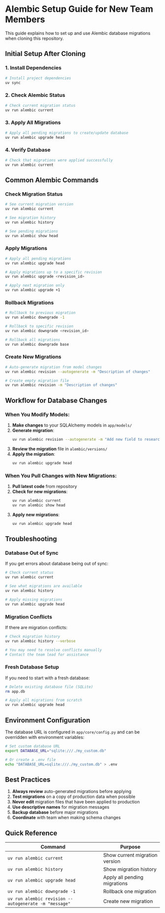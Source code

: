 # Alembic Setup Guide for New Team Members

This guide explains how to set up and use Alembic database migrations when cloning this repository.

## Initial Setup After Cloning

### 1. Install Dependencies
```bash
# Install project dependencies
uv sync
```

### 2. Check Alembic Status
```bash
# Check current migration status
uv run alembic current
```

### 3. Apply All Migrations
```bash
# Apply all pending migrations to create/update database
uv run alembic upgrade head
```

### 4. Verify Database
```bash
# Check that migrations were applied successfully
uv run alembic current
```

## Common Alembic Commands

### Check Migration Status
```bash
# See current migration version
uv run alembic current

# See migration history
uv run alembic history

# See pending migrations
uv run alembic show head
```

### Apply Migrations
```bash
# Apply all pending migrations
uv run alembic upgrade head

# Apply migrations up to a specific revision
uv run alembic upgrade <revision_id>

# Apply next migration only
uv run alembic upgrade +1
```

### Rollback Migrations
```bash
# Rollback to previous migration
uv run alembic downgrade -1

# Rollback to specific revision
uv run alembic downgrade <revision_id>

# Rollback all migrations
uv run alembic downgrade base
```

### Create New Migrations
```bash
# Auto-generate migration from model changes
uv run alembic revision --autogenerate -m "Description of changes"

# Create empty migration file
uv run alembic revision -m "Description of changes"
```

## Workflow for Database Changes

### When You Modify Models:
1. **Make changes** to your SQLAlchemy models in `app/models/`
2. **Generate migration**:
   ```bash
   uv run alembic revision --autogenerate -m "Add new field to research model"
   ```
3. **Review the migration** file in `alembic/versions/`
4. **Apply the migration**:
   ```bash
   uv run alembic upgrade head
   ```

### When You Pull Changes with New Migrations:
1. **Pull latest code** from repository
2. **Check for new migrations**:
   ```bash
   uv run alembic current
   uv run alembic show head
   ```
3. **Apply new migrations**:
   ```bash
   uv run alembic upgrade head
   ```

## Troubleshooting

### Database Out of Sync
If you get errors about database being out of sync:
```bash
# Check current status
uv run alembic current

# See what migrations are available
uv run alembic history

# Apply missing migrations
uv run alembic upgrade head
```

### Migration Conflicts
If there are migration conflicts:
```bash
# Check migration history
uv run alembic history --verbose

# You may need to resolve conflicts manually
# Contact the team lead for assistance
```

### Fresh Database Setup
If you need to start with a fresh database:
```bash
# Delete existing database file (SQLite)
rm app.db

# Apply all migrations from scratch
uv run alembic upgrade head
```

## Environment Configuration

The database URL is configured in `app/core/config.py` and can be overridden with environment variables:

```bash
# Set custom database URL
export DATABASE_URL="sqlite:///./my_custom.db"

# Or create a .env file
echo "DATABASE_URL=sqlite:///./my_custom.db" > .env
```

## Best Practices

1. **Always review** auto-generated migrations before applying
2. **Test migrations** on a copy of production data when possible
3. **Never edit** migration files that have been applied to production
4. **Use descriptive names** for migration messages
5. **Backup database** before major migrations
6. **Coordinate** with team when making schema changes

## Quick Reference

| Command | Purpose |
|---------|---------|
| `uv run alembic current` | Show current migration version |
| `uv run alembic history` | Show migration history |
| `uv run alembic upgrade head` | Apply all pending migrations |
| `uv run alembic downgrade -1` | Rollback one migration |
| `uv run alembic revision --autogenerate -m "message"` | Create new migration |

